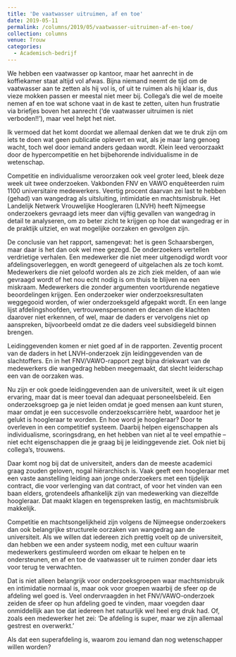 ```yaml
---
title: 'De vaatwasser uitruimen, af en toe'
date: 2019-05-11
permalink: /columns/2019/05/vaatwasser-uitruimen-af-en-toe/
collection: columns
venue: Trouw
categories:
  - Academisch-bedrijf
---
```


We hebben een vaatwasser op kantoor, maar het aanrecht in de koffiekamer staat altijd vol afwas. Bijna niemand neemt de tijd om de vaatwasser aan te zetten als hij vol is, of uit te ruimen als hij klaar is, dus vieze mokken passen er meestal niet meer bij. Collega’s die wel de moeite nemen af en toe wat schone vaat in de kast te zetten, uiten hun frustratie via briefjes boven het aanrecht (‘de vaatwasser uitruimen is niet verboden!!’), maar veel helpt het niet.


Ik vermoed dat het komt doordat we allemaal denken dat we te druk zijn om iets te doen wat geen publicatie oplevert en wat, als je maar lang genoeg wacht, toch wel door iemand anders gedaan wordt. Klein leed veroorzaakt door de hypercompetitie en het bijbehorende individualisme in de wetenschap.


Competitie en individualisme veroorzaken ook veel groter leed, bleek deze week uit twee onderzoeken. Vakbonden FNV en VAWO enquêteerden ruim 1100 universitaire medewerkers. Veertig procent daarvan zei last te hebben (gehad) van wangedrag als uitsluiting, intimidatie en machtsmisbruik. Het Landelijk Netwerk Vrouwelijke Hoogleraren (LNVH) heeft Nijmeegse onderzoekers gevraagd iets meer dan vijftig gevallen van wangedrag in detail te analyseren, om zo beter zicht te krijgen op hoe dat wangedrag er in de praktijk uitziet, en wat mogelijke oorzaken en gevolgen zijn.


De conclusie van het rapport, samengevat: het is geen Schaarsbergen, maar daar is het dan ook wel mee gezegd. De onderzoekers vertellen verdrietige verhalen. Een medewerker die niet meer uitgenodigd wordt voor afdelingsoverleggen, en wordt genegeerd of uitgelachen als ze toch komt. Medewerkers die niet geloofd worden als ze zich ziek melden, of aan wie gevraagd wordt of het nou echt nodig is om thuis te blijven na een miskraam. Medewerkers die zonder argumenten voortdurende negatieve beoordelingen krijgen. Een onderzoeker wier onderzoeksresultaten weggegooid worden, of wier onderzoeksgeld afgepakt wordt. En een lange lijst afdelingshoofden, vertrouwenspersonen en decanen die klachten daarover niet erkennen, of wel, maar de daders er vervolgens niet op aanspreken, bijvoorbeeld omdat ze die daders veel subsidiegeld binnen brengen.


Leidinggevenden komen er niet goed af in de rapporten. Zeventig procent van de daders in het LNVH-onderzoek zijn leidinggevenden van de slachtoffers. En in het FNV/VAWO-rapport zegt bijna driekwart van de medewerkers die wangedrag hebben meegemaakt, dat slecht leiderschap een van de oorzaken was.


Nu zijn er ook goede leidinggevenden aan de universiteit, weet ik uit eigen ervaring, maar dat is meer toeval dan adequaat personeelsbeleid. Een onderzoeksgroep ga je niet leiden omdat je goed mensen aan kunt sturen, maar omdat je een succesvolle onderzoekscarrière hebt, waardoor het je gelukt is hoogleraar te worden. En hoe word je hoogleraar? Door te overleven in een competitief systeem. Daarbij helpen eigenschappen als individualisme, scoringsdrang, en het hebben van niet al te veel empathie – niet echt eigenschappen die je graag bij je leidinggevende ziet. Ook niet bij collega’s, trouwens.


Daar komt nog bij dat de universiteit, anders dan de meeste academici graag zouden geloven, nogal hiërarchisch is. Vaak geeft een hoogleraar met een vaste aanstelling leiding aan jonge onderzoekers met een tijdelijk contract, die voor verlenging van dat contract, of voor het vinden van een baan elders, grotendeels afhankelijk zijn van medewerking van diezelfde hoogleraar. Dat maakt klagen en tegenspreken lastig, en machtsmisbruik makkelijk.


Competitie en machtsongelijkheid zijn volgens de Nijmeegse onderzoekers dan ook belangrijke structurele oorzaken van wangedrag aan de universiteit. Als we willen dat iedereen zich prettig voelt op de universiteit, dan hebben we een ander systeem nodig, met een cultuur waarin medewerkers gestimuleerd worden om elkaar te helpen en te ondersteunen, en af en toe de vaatwasser uit te ruimen zonder daar iets voor terug te verwachten.


Dat is niet alleen belangrijk voor onderzoeksgroepen waar machtsmisbruik en intimidatie normaal is, maar ook voor groepen waarbij de sfeer op de afdeling wel goed is. Veel ondervraagden in het FNV/VAWO-onderzoek zeiden de sfeer op hun afdeling goed te vinden, maar voegden daar onmiddellijk aan toe dat iedereen het natuurlijk wel heel erg druk had. Of, zoals een medewerker het zei: ‘De afdeling is super, maar we zijn allemaal gestrest en overwerkt.’


Als dat een superafdeling is, waarom zou iemand dan nog wetenschapper willen worden?
